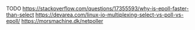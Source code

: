 TODO
https://stackoverflow.com/questions/17355593/why-is-epoll-faster-than-select
https://devarea.com/linux-io-multiplexing-select-vs-poll-vs-epoll/
https://morsmachine.dk/netpoller